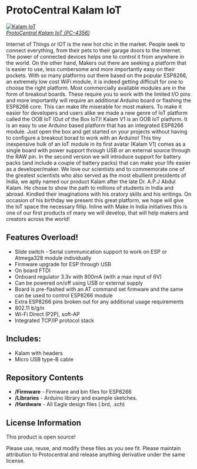 ProtoCentral Kalam IoT
======================
 [![Kalam IoT](https://www.protocentral.com/img/p/3/6/4/5/3645.jpg)  
*ProtoCentral Kalam IoT (PC-4356)*](https://www.protocentral.com/iot/935-kalam-out-of-box-iot.html?search_query=kalam&results=1)
 
Internet of Things or IOT is the new hot chic in the market. People seek to connect everything, from their pets to their garage doors to the Internet. The power of connected devices helps one to control it from anywhere in the world. On the other hand, Makers out there are seeking a platform that is easier to use, less cumbersome and more importantly easy on their pockets. With so many platforms out there based on the popular ESP8266, an extremely low cost WiFi module, it is indeed getting difficult for one to choose the right platform. Most commercially available modules are in the form of breakout boards. These require you to work with the limited I/O pins and more importantly will require an additional Arduino board or flashing the ESP8266 core. This can make life miserable for most makers. 
To make it easier for developers and users alike we made a new genre of IoT platform called the OOB IoT (Out of the Box IoT)! Kalam V1 is an OOB IoT platform. It is an easy to use Arduino based platform that has an integrated ESP8266 module. Just open the box and get started on your projects without having to configure a breakout borad to work with an Arduino! 
This tiny inexpensive hulk of an IoT module in its first avatar (Kalam V1) comes as a single board with power support through USB or an external source through the RAW pin. In the second version we will introduce support for battery packs (and include a couple of battery packs) that can make your life easier as a developer/maker. 
We love our scientists and to commemorate one of the greatest scientists who also served as the most ebullient presidents of India, we aptly named our product Kalam after the late Dr. A.P.J Abdul Kalam. He chose to show the path to millions of students in India and abroad. Kindled their imaginations with his oratory skills and his writings. On occasion of his birthday we present this great platform, we hope will give the IoT space the necessary fillip. 
Inline with Make in India initiatives this is one of our first products of many we will develop, that will help makers and creators across the world!
 
Features Overload!
-------------------
*	Slide switch - Serial communication support to work on ESP or Atmega328 module individually
*	Firmware upgrade for ESP through USB
*	On board FTDI
*	Onboard regulator 3.3v with 800mA (with a max input of 6V)
*	Can be powered on/off using USB or external supply 
*	Board is pre-flashed  with an AT command set firmware and the same can be used to control ESP8266 module
*	Extra ESP8266 pins broken out for any additional usage requirements
*	802.11 b/g/n
*	Wi-Fi Direct (P2P), soft-AP
*	Integrated TCP/IP protocol stack

Includes:
----------
* Kalam with headers
* Micro USB type-B cable 

Repository Contents
-------------------
* **/Firmware**  - Firmware and bin files for ESP8266
* **/Libraries** - Arduino library and example sketches.
* **/Hardware**  - All Eagle design files (.brd, .sch)

License Information
-------------------
This product is open source!

Please use, reuse, and modify these files as you see fit. Please maintain attribution to Protocentral and release anything derivative under the same license.

